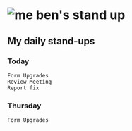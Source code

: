 # ![me](https://avatars2.githubusercontent.com/u/5232044?s=50&v=4) ben's stand up

## My daily stand-ups

### Today

    Form Upgrades
    Review Meeting
    Report fix

### Thursday

    Form Upgrades
